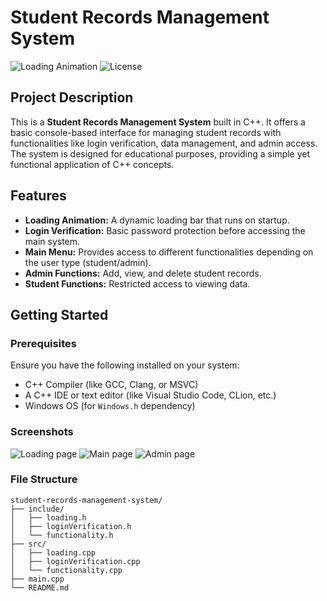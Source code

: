 # Student Records Management System

![Loading Animation](https://img.shields.io/badge/loading-bar-blue) ![License](https://img.shields.io/badge/license-MIT-green)

## Project Description

This is a **Student Records Management System** built in C++. It offers a basic console-based interface for managing student records with functionalities like login verification, data management, and admin access. The system is designed for educational purposes, providing a simple yet functional application of C++ concepts.

## Features

- **Loading Animation:** A dynamic loading bar that runs on startup.
- **Login Verification:** Basic password protection before accessing the main system.
- **Main Menu:** Provides access to different functionalities depending on the user type (student/admin).
- **Admin Functions:** Add, view, and delete student records.
- **Student Functions:** Restricted access to viewing data.

## Getting Started

### Prerequisites

Ensure you have the following installed on your system:

- C++ Compiler (like GCC, Clang, or MSVC)
- A C++ IDE or text editor (like Visual Studio Code, CLion, etc.)
- Windows OS (for `Windows.h` dependency)

### Screenshots

![Loading page](ScreenShots/images/Img1.png)
![Main page](ScreenShots/images/Img2.png)
![Admin page](ScreenShots/images/Img3.png)




### File Structure

```plaintext
student-records-management-system/
├── include/
│   ├── loading.h
│   ├── loginVerification.h
│   └── functionality.h
├── src/
│   ├── loading.cpp
│   ├── loginVerification.cpp
│   └── functionality.cpp
├── main.cpp
└── README.md

